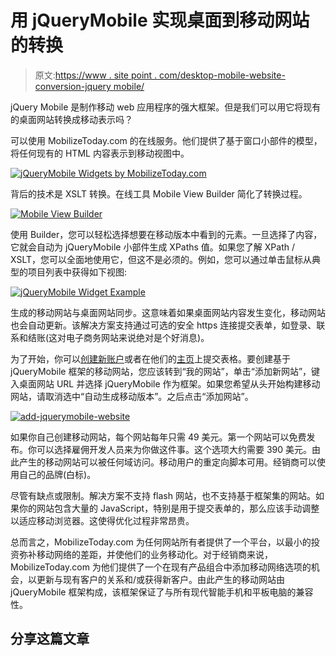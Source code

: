 # 用 jQueryMobile 实现桌面到移动网站的转换

> 原文:[https://www . site point . com/desktop-mobile-website-conversion-jquery mobile/](https://www.sitepoint.com/desktop-mobile-website-conversion-jquerymobile/)

jQuery Mobile 是制作移动 web 应用程序的强大框架。但是我们可以用它将现有的桌面网站转换成移动表示吗？

可以使用 MobilizeToday.com 的在线服务。他们提供了基于窗口小部件的模型，将任何现有的 HTML 内容表示到移动视图中。

[](http://widgets-5-0.mobilizetoday.com "jQueryMobile Widgets by MobilizeToday.com")

[![jQueryMobile Widgets by MobilizeToday.com](../Images/e9d8099764757ecce05f0949eab3df3b.png "jquerymobile-widgets-list")](http://widgets-5-0.mobilizetoday.com "jQueryMobile Widgets by MobilizeToday.com") 

背后的技术是 XSLT 转换。在线工具 Mobile View Builder 简化了转换过程。

 [![Mobile View Builder](../Images/8b95958389bd926ee23caa51c961690f.png "builder")](http://www.mobilizetoday.com "Mobile View Builder") 

使用 Builder，您可以轻松选择想要在移动版本中看到的元素。一旦选择了内容，它就会自动为 jQueryMobile 小部件生成 XPaths 值。如果您了解 XPath / XSLT，您可以全面地使用它，但这不是必须的。例如，您可以通过单击鼠标从典型的项目列表中获得如下视图:

 [![jQueryMobile Widget Example](../Images/c63e382522b53ebf56ca607dda2b969f.png "list-view-widget")](http://widgets-5-0.mobilizetoday.com/widgets/5.0/list-view.html "jQueryMobile Widget Example") 

生成的移动网站与桌面网站同步。这意味着如果桌面网站内容发生变化，移动网站也会自动更新。该解决方案支持通过可选的安全 https 连接提交表单，如登录、联系和结账(这对电子商务网站来说绝对是个好消息)。

为了开始，你可以[创建新账户](http://www.mobilizetoday.com/user/register)或者在他们的[主页](http://www.mobilizetoday.com)上提交表格。要创建基于 jQueryMobile 框架的移动网站，您应该转到“我的网站”，单击“添加新网站”，键入桌面网站 URL 并选择 jQueryMobile 作为框架。如果您希望从头开始构建移动网站，请取消选中“自动生成移动版本”。之后点击“添加网站”。

 [![add-jquerymobile-website](../Images/676698f52272894b370ec0660a6f7bf0.png "add-jquerymobile-website")](http://www.mobilizetoday.com "Add New Website") 

如果你自己创建移动网站，每个网站每年只需 49 美元。第一个网站可以免费发布。你可以选择雇佣开发人员来为你做这件事。这个选项大约需要 390 美元。由此产生的移动网站可以被任何域访问。移动用户的重定向脚本可用。经销商可以使用自己的品牌(白标)。

尽管有缺点或限制。解决方案不支持 flash 网站，也不支持基于框架集的网站。如果你的网站包含大量的 JavaScript，特别是用于提交表单的，那么应该手动调整以适应移动浏览器。这使得优化过程非常昂贵。

总而言之，MobilizeToday.com 为任何网站所有者提供了一个平台，以最小的投资弥补移动网络的差距，并使他们的业务移动化。对于经销商来说，MobilizeToday.com 为他们提供了一个在现有产品组合中添加移动网络选项的机会，以更新与现有客户的关系和/或获得新客户。由此产生的移动网站由 jQueryMobile 框架构成，该框架保证了与所有现代智能手机和平板电脑的兼容性。

## 分享这篇文章